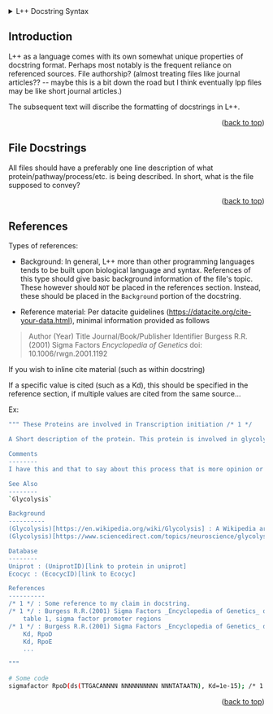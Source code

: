 <!-- L++ Docstring Syntax -->
<details>
  <summary>L++ Docstring Syntax</summary>
  <ol>
    <li><a href="#Introduction">Introduction</a></li>
    <li><a href="#File-Docstrings">File Docstrings</a></li>
    <ol>
        <li><a href="#Basics">Basics</a></li>
        <li><a href="#References">References</a></li>
    </ol>
    </li> 
  </ol>
</details>

<!-- Introduction -->
## Introduction

L++ as a language comes with its own somewhat unique properties of docstring format. Perhaps most notably is the frequent reliance on referenced sources. File authorship? (almost treating files like journal articles?? -- maybe this is a bit down the road but I think eventually lpp files may be like short journal articles.)

The subsequent text will discribe the formatting of docstrings in L++.

<p align="right">(<a href="#top">back to top</a>)</p>

<!-- File-Docstrings -->
## File Docstrings

All files should have a preferably one line description of what protein/pathway/process/etc. is being described. In short, what is the file supposed to convey?

<p align="right">(<a href="#top">back to top</a>)</p>

<!-- References -->
## References

Types of references:
- Background: In general, L++ more than other programming languages tends to be built upon biological language and syntax. References of this type should give basic background information of the file's topic. These however should `NOT` be placed in the references section.  Instead, these should be placed in the `Background` portion of the docstring.

- Reference material:
Per datacite guidelines (https://datacite.org/cite-your-data.html), minimal information provided as follows
> Author (Year) Title Journal/Book/Publisher Identifier
Burgess R.R. (2001) Sigma Factors _Encyclopedia of Genetics_ doi: 10.1006/rwgn.2001.1192

If you wish to inline cite material (such as within docstring)

If a specific value is cited (such as a Kd), this should be specified in the reference section, if multiple values are cited from the same source...

Ex: 
```sh
""" These Proteins are involved in Transcription initiation /* 1 */

A Short description of the protein. This protein is involved in glycolysis 

Comments
--------
I have this and that to say about this process that is more opinion or experimental observation.

See Also
--------
`Glycolysis` 

Background
----------
(Glycolysis)[https://en.wikipedia.org/wiki/Glycolysis] : A Wikipedia article describing glycolysis.
(Glycolysis)[https://www.sciencedirect.com/topics/neuroscience/glycolysis] : Science Direct glycolysis topic  

Database
--------
Uniprot : (UniprotID)[link to protein in uniprot]
Ecocyc : (EcocycID)[link to Ecocyc]

References
----------
/* 1 */ : Some reference to my claim in docstring.
/* 1 */ : Burgess R.R.(2001) Sigma Factors _Encyclopedia of Genetics_ doi: 10.1006/rwgn.2001.1192
    table 1, sigma factor promoter regions
/* 1 */ : Burgess R.R.(2001) Sigma Factors _Encyclopedia of Genetics_ doi: 10.1006/rwgn.2001.1192
    Kd, RpoD
    Kd, RpoE
    ...

"""

# Some code
sigmafactor RpoD(ds(TTGACANNNN NNNNNNNNNN NNNTATAATN), Kd=1e-15); /* 1 */

```


<p align="right">(<a href="#top">back to top</a>)</p>
